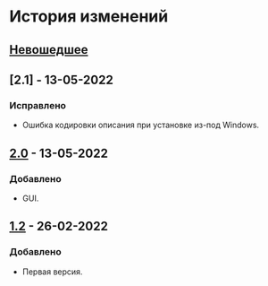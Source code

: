 # История изменений

## [Невошедшее]

## [2.1] - 13-05-2022
### Исправлено
- Ошибка кодировки описания при установке из-под Windows.

## [2.0] - 13-05-2022
### Добавлено
- GUI.

## [1.2] - 26-02-2022
### Добавлено
- Первая версия.


[Невошедшее]: https://github.com/interlark/qdc-converter/compare/v2.0...HEAD
[2.0]: https://github.com/interlark/qdc-converter/compare/v1.2...v2.0
[1.2]: https://github.com/interlark/qdc-converter/releases/tag/v1.2

